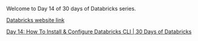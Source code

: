 Welcome to Day 14 of 30 days of Databricks series.

[Databricks website link](https://www.databricks.com/)  

[Day 14: How To Install & Configure Databricks CLI | 30 Days of Databricks](https://youtu.be/CZ7x_OYmXys)
